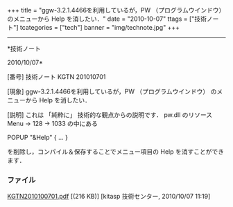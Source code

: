 ﻿+++
title = "ggw-3.2.1.4466を利用しているが，PW （プログラムウインドウ） のメニューから Help を消したい．"
date = "2010-10-07"
ttags = ["技術ノート"]
tcategories = ["tech"]
banner = "img/technote.jpg"
+++

-----------------------------------------------------------------------------------------------------------------------------

*技術ノート

2010/10/07*


[番号]
技術ノート KGTN 201010701

[現象]
ggw-3.2.1.4466を利用しているが，PW （プログラムウインドウ）
のメニューから Help を消したい．

[説明]
これは 「純粋に」 技術的な観点からの説明です． pw.dll のリソース Menu →
128 → 1033 の中にある

POPUP "&Help" {
...
}

を削除し，コンパイル＆保存することでメニュー項目の Help
を消すことができます．


### ファイル

 
 


[KGTN2010100701.pdf](http://techreport.kitasp.net/attachments/download/348/KGTN2010100701.pdf)
 [(216 KB)] [kitasp 技術センター, 2010/10/07
11:19]


 


 

